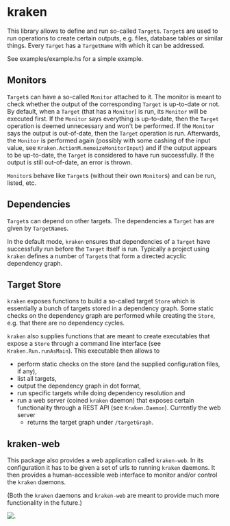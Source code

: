 # kraken

This library allows to define and run so-called `Target`s. `Target`s are used
to run operations to create certain outputs, e.g. files, database tables or
similar things. Every `Target` has a `TargetName` with which it can be addressed.

See examples/example.hs for a simple example.


## Monitors

`Target`s can have a so-called `Monitor` attached to it. The monitor is meant
to check whether the output of the corresponding `Target` is up-to-date or not.
By default, when a `Target` (that has a `Monitor`) is run, its `Monitor` will
be executed first. If the `Monitor` says everything is up-to-date, then the
`Target` operation is deemed unnecessary and won't be performed. If the
`Monitor` says the output is out-of-date, then the `Target` operation is run.
Afterwards, the `Monitor` is performed again (possibly with some cashing of the
input value, see `Kraken.ActionM.memoizeMonitorInput`) and if the output
appears to be up-to-date, the `Target` is considered to have run successfully.
If the output is still out-of-date, an error is thrown.

`Monitor`s behave like `Target`s (without their own `Monitor`s) and can be run,
listed, etc.


## Dependencies

`Target`s can depend on other targets. The dependencies a `Target` has are
given by `TargetName`s.

In the default mode, `kraken` ensures that dependencies of a `Target` have
successfully run before the `Target` itself is run. Typically a project using
`kraken` defines a number of `Target`s that form a directed acyclic dependency
graph.


## Target Store

`kraken` exposes functions to build a so-called target `Store` which is
essentially a bunch of targets stored in a dependency graph. Some static checks
on the dependency graph are performed while creating the `Store`, e.g. that
there are no dependency cycles.

`kraken` also supplies functions that are meant to create executables that
expose a `Store` through a command line interface (see `Kraken.Run.runAsMain`).
This executable then allows to

  - perform static checks on the store (and the supplied configuration files,
    if any),
  - list all targets,
  - output the dependency graph in dot format,
  - run specific targets while doing dependency resolution and
  - run a web server (coined `kraken` daemon) that exposes certain
    functionality through a REST API (see `Kraken.Daemon`). Currently the web
    server
    - returns the target graph under `/targetGraph`.

## kraken-web

This package also provides a web application called `kraken-web`. In its
configuration it has to be given a set of urls to running `kraken` daemons. It
then provides a human-accessible web interface to monitor and/or control the
`kraken` daemons.

(Both the `kraken` daemons and `kraken-web` are meant to provide much more
functionality in the future.)

![.](http://i.imgur.com/alTGSXS.jpg)
